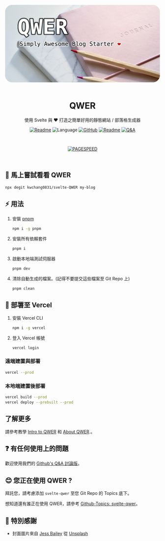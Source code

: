 <br/>
<div align="center">
<a href="https://svelte-qwer.vercel.app/"><img src="./assets/qwer.webp" alt="qwer" /></a>
</div>
<br/>
<h1 align="center">QWER</h1>
<p align="center">
使用 Svelte 與 ❤ 打造之簡單好用的靜態網站 / 部落格生成器
</p>
<p align="center">
<a href="README.md"><img src="https://img.shields.io/badge/README-ENGLISH-lightgreen" alt="Readme"></a>
<img src="https://img.shields.io/github/languages/top/kwchang0831/svelte-QWER?color=%23ff3e00" alt="Language" />
<a href="https://github.com/kwchang0831/svelte-QWER/blob/main/LICENSE"><img alt="GitHub" src="https://img.shields.io/github/license/kwchang0831/svelte-QWER" alt="License"></a>
<a href="https://svelte-qwer.vercel.app/"><img src="https://img.shields.io/badge/🚀 示範網站-Vercel-informational" alt="Readme"></a>
<a href="https://github.com/kwchang0831/svelte-QWER/discussions/categories/q-a"><img src="https://img.shields.io/badge/❓ 問題討論-Q&A-informational" alt="Q&A"></a>
</p>
<br/>

<p align="center">
<a href="https://raw.githubusercontent.com/gist/kwchang0831/acd18fa5e12de9be28a34617beffe5de/raw/metrics.pagespeed.svg"><img style="float:middle" width="auto" alt="PAGESPEED" src="https://raw.githubusercontent.com/gist/kwchang0831/acd18fa5e12de9be28a34617beffe5de/raw/metrics.pagespeed.svg"></a>
</p>
<br/>

## 🎉 馬上嘗試看看 QWER

```bash
npx degit kwchang0831/svelte-QWER my-blog
```

## ⚡️ 用法

1. 安裝 [pnpm](https://github.com/pnpm/pnpm)

   ```bash
   npm i -g pnpm
   ```

1. 安裝所有依賴套件

   ```bash
   pnpm i
   ```

1. 啟動本地端測試伺服器

   ```bash
   pnpm dev
   ```

1. 清除自動生成的檔案。(記得不要提交這些檔案至 Git Repo 上)

   ```bash
   pnpm clean
   ```

## 🚀 部署至 Vercel

1. 安裝 Vercel CLI

   ```bash
   npm i -g vercel
   ```

1. 登入 Vercel 帳號

   ```bash
   vercel login
   ```

### 遠端建置與部署

```bash
vercel --prod
```

### 本地端建置後部署

```bash
vercel build --prod
vercel deploy --prebuilt --prod
```

## 了解更多

請參考教學 [Intro to QWER](https://svelte-qwer.vercel.app/intro) 和 [About QWER](https://svelte-qwer.vercel.app/about).。

## ❓ 有任何使用上的問題

歡迎使用我們的 [Github's Q&A 討論版](https://github.com/kwchang0831/svelte-QWER/discussions/categories/q-a)。

## 😊 您正在使用 QWER ?

拜託您，請考慮添加 `svelte-qwer` 至您 Git Repo 的 Topics 底下。

想知道還有誰正在使用 QWER，請參考 [Github-Topics: svelte-qwer](https://github.com/topics/svelte-qwer)。

## 🙏 特別感謝

- 封面圖片來自 <a href="https://unsplash.com/@jessbaileydesigns?utm_source=unsplash&utm_medium=referral&utm_content=creditCopyText">Jess Bailey</a> 從 <a href="https://unsplash.com/s/photos/note?utm_source=unsplash&utm_medium=referral&utm_content=creditCopyText">Unsplash</a>
